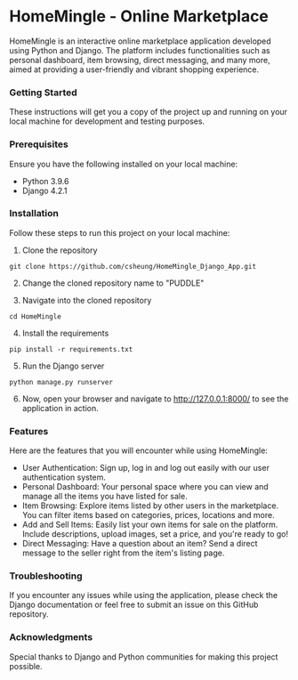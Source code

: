 # HomeMingle - Online Marketplace

HomeMingle is an interactive online marketplace application developed using Python and Django. The platform includes functionalities such as personal dashboard, item browsing, direct messaging, and many more, aimed at providing a user-friendly and vibrant shopping experience.

### Getting Started
These instructions will get you a copy of the project up and running on your local machine for development and testing purposes.

### Prerequisites
Ensure you have the following installed on your local machine:
- Python 3.9.6
- Django 4.2.1

### Installation
Follow these steps to run this project on your local machine:

1. Clone the repository
```
git clone https://github.com/csheung/HomeMingle_Django_App.git
```

2. Change the cloned repository name to "PUDDLE"

3. Navigate into the cloned repository
```
cd HomeMingle
```

4. Install the requirements
```
pip install -r requirements.txt
```

5. Run the Django server
```
python manage.py runserver
```

6. Now, open your browser and navigate to http://127.0.0.1:8000/ to see the application in action.

### Features

Here are the features that you will encounter while using HomeMingle:

- User Authentication: Sign up, log in and log out easily with our user authentication system.
- Personal Dashboard: Your personal space where you can view and manage all the items you have listed for sale.
- Item Browsing: Explore items listed by other users in the marketplace. You can filter items based on categories, prices, locations and more.
- Add and Sell Items: Easily list your own items for sale on the platform. Include descriptions, upload images, set a price, and you're ready to go!
- Direct Messaging: Have a question about an item? Send a direct message to the seller right from the item's listing page.

### Troubleshooting
If you encounter any issues while using the application, please check the Django documentation or feel free to submit an issue on this GitHub repository.

### Acknowledgments
Special thanks to Django and Python communities for making this project possible.
